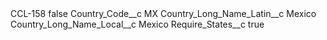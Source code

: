 <?xml version="1.0" encoding="UTF-8"?>
<CustomMetadata xmlns="http://soap.sforce.com/2006/04/metadata" xmlns:xsi="http://www.w3.org/2001/XMLSchema-instance" xmlns:xsd="http://www.w3.org/2001/XMLSchema">
    <label>CCL-158</label>
    <protected>false</protected>
    <values>
        <field>Country_Code__c</field>
        <value xsi:type="xsd:string">MX</value>
    </values>
    <values>
        <field>Country_Long_Name_Latin__c</field>
        <value xsi:type="xsd:string">Mexico</value>
    </values>
    <values>
        <field>Country_Long_Name_Local__c</field>
        <value xsi:type="xsd:string">Mexico</value>
    </values>
    <values>
        <field>Require_States__c</field>
        <value xsi:type="xsd:boolean">true</value>
    </values>
</CustomMetadata>
